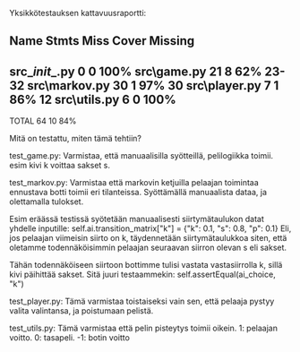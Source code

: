 
Yksikkötestauksen kattavuusraportti:

Name              Stmts   Miss  Cover   Missing
-----------------------------------------------
src\__init__.py       0      0   100%
src\game.py          21      8    62%   23-32
src\markov.py        30      1    97%   30
src\player.py         7      1    86%   12
src\utils.py          6      0   100%
-----------------------------------------------
TOTAL                64     10    84%



Mitä on testattu, miten tämä tehtiin?

test_game.py:
Varmistaa, että manuaalisilla syötteillä, pelilogiikka toimii. esim kivi k voittaa sakset s.

test_markov.py:
Varmistaa että markovin ketjuilla pelaajan toimintaa ennustava botti toimii eri tilanteissa. Syöttämällä manuaalista dataa, ja olettamalla tulokset.

Esim eräässä testissä syötetään manuaalisesti siirtymätaulukon datat yhdelle inputille:
self.ai.transition_matrix["k"] = {"k": 0.1, "s": 0.8, "p": 0.1}
Eli, jos pelaajan viimeisin siirto on k, täydennetään siirtymätaulukkoa siten, että
oletamme todennäköisimmin pelaajan seuraavan siirron olevan s eli sakset.

Tähän todennäköiseen siirtoon bottimme tulisi vastata vastasiirrolla k, sillä kivi päihittää sakset. Sitä juuri testaammekin: self.assertEqual(ai_choice, "k")


test_player.py:
Tämä varmistaa toistaiseksi vain sen, että pelaaja pystyy valita valintansa, ja poistumaan pelistä.

test_utils.py:
Tämä varmistaa että pelin pisteytys toimii oikein. 1: pelaajan voitto. 0: tasapeli. -1: botin voitto
